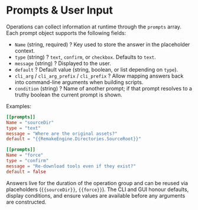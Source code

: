 # Prompts & User Input

Operations can collect information at runtime through the `prompts` array. Each prompt object supports the following fields:

- `Name` (string, required) ? Key used to store the answer in the placeholder context.
- `type` (string) ? `text`, `confirm`, or `checkbox`. Defaults to `text`.
- `message` (string) ? Displayed to the user.
- `default` ? Default value (string, boolean, or list depending on `type`).
- `cli_arg` / `cli_arg_prefix` / `cli_prefix` ? Allow mapping answers back into command-line arguments when building scripts.
- `condition` (string) ? Name of another prompt; if that prompt resolves to a truthy boolean the current prompt is shown.

Examples:

```toml
[[prompts]]
Name = "sourceDir"
type = "text"
message = "Where are the original assets?"
default = "{{RemakeEngine.Directories.SourceRoot}}"

[[prompts]]
Name = "force"
type = "confirm"
message = "Re-download tools even if they exist?"
default = false
```

Answers live for the duration of the operation group and can be reused via placeholders (`{{sourceDir}}`, `{{force}}`). The CLI and GUI honour defaults, display conditions, and ensure values are available before any arguments are constructed.
